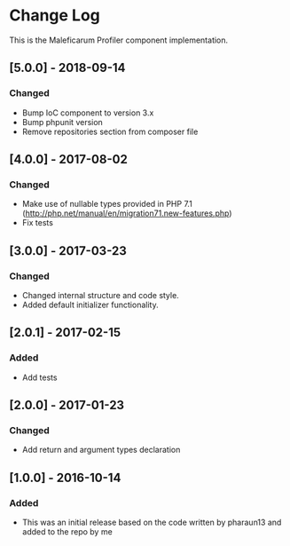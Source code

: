 # Change Log
This is the Maleficarum Profiler component implementation. 

## [5.0.0] - 2018-09-14
### Changed
- Bump IoC component to version 3.x
- Bump phpunit version
- Remove repositories section from composer file

## [4.0.0] - 2017-08-02
### Changed
- Make use of nullable types provided in PHP 7.1 (http://php.net/manual/en/migration71.new-features.php)
- Fix tests

## [3.0.0] - 2017-03-23
### Changed
- Changed internal structure and code style.
- Added default initializer functionality.

## [2.0.1] - 2017-02-15
### Added
- Add tests

## [2.0.0] - 2017-01-23
### Changed
- Add return and argument types declaration

## [1.0.0] - 2016-10-14
### Added
- This was an initial release based on the code written by pharaun13 and added to the repo by me
